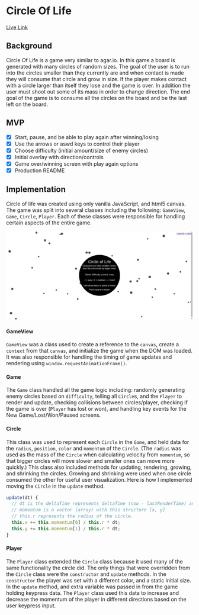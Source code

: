 # Circle Of Life
[Live Link](https://gregchamberlain.github.io/circle-of-life)

## Background
Circle Of Life is a game very similar to agar.io. In this game a board is generated with many circles of random sizes. The goal of the user is to run into the circles smaller than they currently are and when contact is made they will consume that circle and grow in size. If the player makes contact with a circle larger than itself they lose and the game is over. In addition the user must shoot out some of its mass in order to change direction. The end goal of the game is to consume all the circles on the board and be the last left on the board.

## MVP
- [x] Start, pause, and be able to play again after winning/losing
- [x] Use the arrows or aswd keys to control their player
- [x] Choose difficulty (initial amount/size of enemy circles)
- [x] Initial overlay with direction/controls
- [x] Game over/winning screen with play again options
- [x] Production README

## Implementation
Circle of life was created using only vanilla JavaScript, and html5 canvas. The game was split into several classes including the following: `GameView`, `Game`, `Circle`, `Player`. Each of these classes were responsible for handling certain aspects of the entire game.

![Game Screenshot](docs/screenshots/start.png)

#### GameView
`GameView` was a class used to create a reference to the `canvas`, create a `context` from that `canvas`, and initialize the game when the DOM was loaded. It was also responsible for handling the timing of game updates and rendering using `window.requestAnimationFrame()`.

#### Game
The `Game` class handled all the game logic including: randomly generating enemy circles based on `difficulty`, telling all `Circle`s, and the `Player` to render and update, checking collisions between circles/player, checking if the game is over (`Player` has lost or won), and handling key events for the New Game/Lost/Won/Paused screens.

#### Circle
This class was used to represent each `Circle` in the `Game`, and held data for the `radius`, `position`, `color` and `momentum` of the `Circle`. (The `radius` was used as the mass of the `Circle` when calculating velocity from `momentum`, so that bigger circles will move slower and smaller ones can move more quickly.) This class also included methods for updating, rendering, growing, and shrinking the circles. Growing and shrinking were used when one circle consumed the other for useful user visualization. Here is how I implemented moving the `Circle` in the `update` method.

```js
update(dt) {
  // dt is the deltaTime represents deltaTime (now - lastRenderTime) and is used to produce the same movement at different frame rates.
  // momentum is a vector (array) with this structure [x, y]
  // this.r represents the radius of the circle.
  this.x += this.momentum[0] / this.r * dt;
  this.y += this.momentum[1] / this.r * dt;
}
```

#### Player
The `Player` class extended the `Circle` class because it used many of the same functionality the circle did. The only things that were overridden from the `Circle` class were the `constructor` and `update` methods. In the `constructor` the player was set with a different color, and a static initial size. In the `update` method, and extra variable was passed in from the game holding keypress data. The `Player` class used this data to increase and decrease the momentum of the player in different directions based on the user keypress input.
